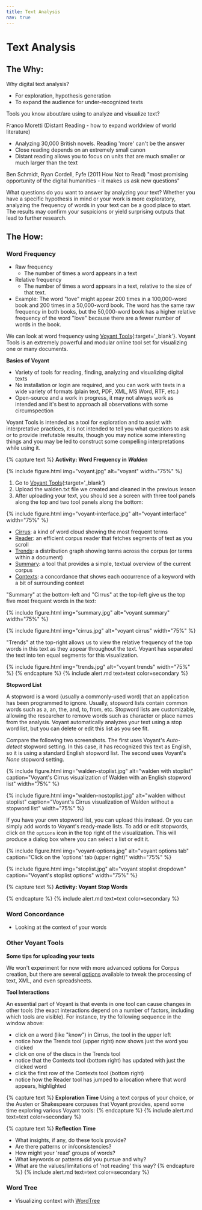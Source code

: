 ```yaml
---
title: Text Analysis
nav: true
---
```


# Text Analysis

## The Why:

Why digital text analysis?
- For exploration, hypothesis generation
- To expand the audience for under-recognized texts

Tools you know about/are using to analyze and visualize text?

Franco Moretti (Distant Reading - how to expand worldview of world literature)
- Analyzing 30,000 British novels. Reading 'more' can't be the answer 
- Close reading depends on an extremely small canon
- Distant reading allows you to focus on units that are much smaller or much larger than the text

Ben Schmidt, Ryan Cordell,
Fyfe (2011 How Not to Read) "most promising opportunity of the digital humanities - it makes us ask new questions"

What questions do you want to answer by analyzing your text? Whether you have a specific hypothesis in mind or your work is more exploratory, analyzing the frequency of words in your text can be a good place to start. The results may confirm your suspicions or yield surprising outputs that lead to further research.

## The How:

### Word Frequency

- Raw frequency
    - The number of times a word appears in a text
- Relative frequency
    - The number of times a word appears in a text, relative to the size of that text. 
- Example: The word "love" might appear 200 times in a 100,000-word book and 200 times in a 50,000-word book. The word has the same raw frequency in both books, but the 50,000-word book has a higher relative frequency of the word "love" because there are a fewer number of words in the book.

We can look at word frequency using [Voyant Tools](https://voyant-tools.org/){:target='_blank'}. Voyant Tools is an extremely powerful and modular online tool set for visualizing one or many documents.

**Basics of Voyant**

- Variety of tools for reading, finding, analyzing and visualizing digital texts
- No installation or login are required, and you can work with texts in a wide variety of formats (plain text, PDF, XML, MS Word, RTF, etc.)
- Open-source and a work in progress, it may not always work as intended and it's best to approach all observations with some circumspection

Voyant Tools is intended as a tool for exploration and to assist with interpretative practices, it is not intended to tell you what questions to ask or to provide irrefutable results, though you may notice some interesting things and you may be led to construct some compelling interpretations while using it.

{% capture text %}
**Activity: Word Frequency in *Walden***

{% include figure.html img="voyant.jpg" alt="voyant" width="75%" %}

1. Go to [Voyant Tools](https://voyant-tools.org/){:target='_blank'}
2. Upload the walden.txt file we created and cleaned in the previous lesson
3. After uploading your text, you should see a screen with three tool panels along the top and two tool panels along the bottom:

{% include figure.html img="voyant-interface.jpg" alt="voyant interface" width="75%" %}

- [Cirrus](https://voyant-tools.org/docs/#!/guide/cirrus): a kind of word cloud showing the most frequent terms
- [Reader](https://voyant-tools.org/docs/#!/guide/reader): an efficient corpus reader that fetches segments of text as you scroll
- [Trends](https://voyant-tools.org/docs/#!/guide/trends): a distribution graph showing terms across the corpus (or terms within a document)
- [Summary](https://voyant-tools.org/docs/#!/guide/summary): a tool that provides a simple, textual overview of the current corpus
- [Contexts](https://voyant-tools.org/docs/#!/guide/contexts): a concordance that shows each occurrence of a keyword with a bit of surrounding context

"Summary" at the bottom-left and "Cirrus" at the top-left give us the top five most frequent words in the text:

{% include figure.html img="summary.jpg" alt="voyant summary" width="75%" %}

{% include figure.html img="cirrus.jpg" alt="voyant cirrus" width="75%" %}

"Trends" at the top-right allows us to view the relative frequency of the top words in this text as they appear throughout the text. Voyant has separated the text into ten equal segments for this visualization.

{% include figure.html img="trends.jpg" alt="voyant trends" width="75%" %}
{% endcapture %}
{% include alert.md text=text color=secondary %}

**Stopword List**

A stopword is a word (usually a commonly-used word) that an application has been programmed to ignore. Usually, stopword lists contain common words such as a, an, the, and, to, from, etc. Stopword lists are customizable, allowing the researcher to remove words such as character or place names from the analysis. Voyant automatically analyzes your text using a stop word list, but you can delete or edit this list as you see fit.

Compare the following two screenshots. The first uses Voyant's *Auto-detect* stopword setting. In this case, it has recognized this text as English, so it is using a standard English stopword list. The second uses Voyant's *None* stopword setting.

{% include figure.html img="walden-stoplist.jpg" alt="walden with stoplist" caption="Voyant's Cirrus visualization of Walden with an English stopword list" width="75%" %}

{% include figure.html img="walden-nostoplist.jpg" alt="walden without stoplist" caption="Voyant's Cirrus visualization of Walden without a stopword list" width="75%" %}

If you have your own stopword list, you can upload this instead. Or you can simply add words to Voyant's ready-made lists. To add or edit stopwords, click on the `options` icon in the top right of the visualization. This will produce a dialog box where you can select a list or edit it. 

<div class="text-center">{% include figure.html img="voyant-options.jpg" alt="voyant options tab" caption="Click on the 'options' tab (upper right)" width="75%" %}</div>

{% include figure.html img="stoplist.jpg" alt="voyant stoplist dropdown" caption="Voyant's stoplist options" width="75%" %}


{% capture text %}
**Activity: Voyant Stop Words**

{% endcapture %}
{% include alert.md text=text color=secondary %}

### Word Concordance
- Looking at the context of your words

### Other Voyant Tools

**Some tips for uploading your texts**

We won't experiment for now with more advanced options for Corpus creation, but there are several [options](https://voyant-tools.org/docs/#!/guide/corpuscreator-section-options) available to tweak the processing of text, XML, and even spreadsheets. 

**Tool Interactions**

An essential part of Voyant is that events in one tool can cause changes in other tools (the exact interactions depend on a number of factors, including which tools are visible). For instance, try the following sequence in the window above:

- click on a word (like "know") in Cirrus, the tool in the upper left
- notice how the Trends tool (upper right) now shows just the word you clicked
- click on one of the discs in the Trends tool
- notice that the Contexts tool (bottom right) has updated with just the clicked word
- click the first row of the Contexts tool (bottom right)
- notice how the Reader tool has jumped to a location where that word appears, highlighted

{% capture text %}
**Exploration Time**
Using a text corpus of your choice, or the Austen or Shakespeare corpuses that Voyant provides, spend some time exploring various Voyant tools:
{% endcapture %}
{% include alert.md text=text color=secondary %}

{% capture text %}
**Reflection Time** 
- What insights, if any, do these tools provide?
- Are there patterns or in/consistencies?
- How might your 'read' groups of words?
- What keywords or patterns did you pursue and why?
- What are the values/limitations of 'not reading' this way?
{% endcapture %}
{% include alert.md text=text color=secondary %}

### Word Tree
- Visualizing context with [WordTree](https://www.jasondavies.com/wordtree/)

